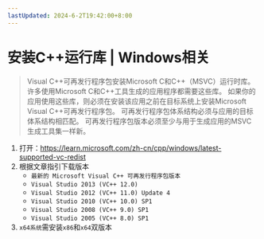 ```yaml
---
lastUpdated: 2024-6-2T19:42:00+8:00
---
```


# 安装C++运行库 | Windows相关

> Visual C++可再发行程序包安装Microsoft C和C++（MSVC）运行时库。
> 许多使用Microsoft C和C++工具生成的应用程序都需要这些库。
> 如果你的应用使用这些库，则必须在安装该应用之前在目标系统上安装Microsoft Visual C++可再发行程序包。
> 可再发行程序包体系结构必须与应用的目标体系结构相匹配。
> 可再发行程序包版本必须至少与用于生成应用的MSVC生成工具集一样新。

1. 打开：<https://learn.microsoft.com/zh-cn/cpp/windows/latest-supported-vc-redist>
2. 根据文章指引下载版本
	- ```最新的 Microsoft Visual C++ 可再发行程序包版本```
	- ```Visual Studio 2013 (VC++ 12.0)```
	- ```Visual Studio 2012 (VC++ 11.0) Update 4```
	- ```Visual Studio 2010 (VC++ 10.0) SP1```
	- ```Visual Studio 2008 (VC++ 9.0) SP1```
	- ```Visual Studio 2005 (VC++ 8.0) SP1```
3. ```x64系统```需安装```x86```和```x64```双版本